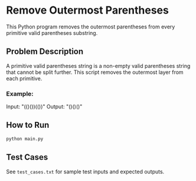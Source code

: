 # Remove Outermost Parentheses

This Python program removes the outermost parentheses from every primitive valid parentheses substring.

## Problem Description

A primitive valid parentheses string is a non-empty valid parentheses string that cannot be split further. 
This script removes the outermost layer from each primitive.

### Example:
Input: "(()())(())"
Output: "()()()"

## How to Run

```bash
python main.py
```

## Test Cases

See `test_cases.txt` for sample test inputs and expected outputs.
